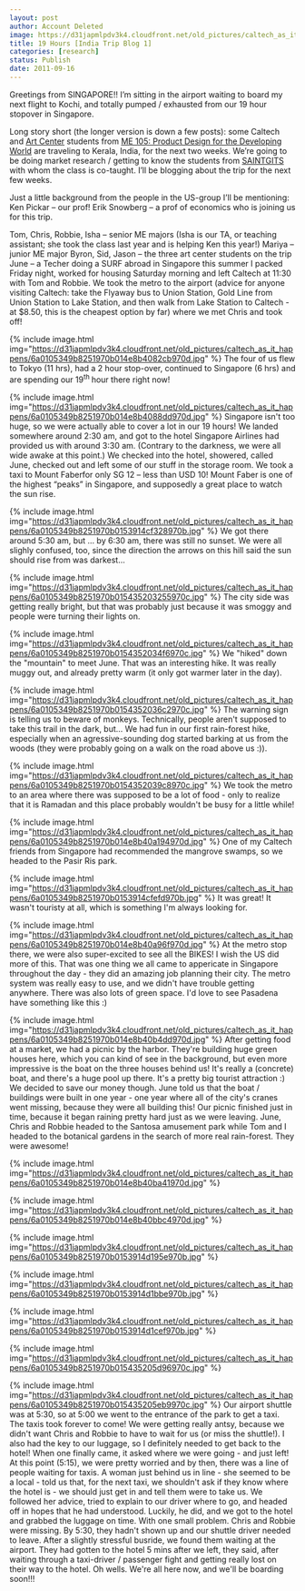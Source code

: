 ```yaml
---
layout: post
author: Account Deleted
image: https://d31japmlpdv3k4.cloudfront.net/old_pictures/caltech_as_it_happens/6a0105349b8251970b015435201408970c.png
title: 19 Hours [India Trip Blog 1]
categories: [research]
status: Publish
date: 2011-09-16
---
```


Greetings from SINGAPORE!! I’m sitting in the airport waiting to board my next flight to Kochi, and totally pumped / exhausted from our 19 hour stopover in Singapore.

Long story short (the longer version is down a few posts): some Caltech and <a href="https://www.artcenter.edu/accd/index.jsp" target="_self">Art Center</a> students from <a href="https://www.pickar.caltech.edu/me105/index.html" target="_self">ME 105: Product Design for the Developing World</a> are traveling to Kerala, India, for the next two weeks. We’re going to be doing market research / getting to know the students from <a href="https://www.saintgits.org/" target="_self">SAINTGITS</a> with whom the class is co-taught. I’ll be blogging about the trip for the next few weeks.

Just a little background from the people in the US-group I’ll be mentioning:
Ken Pickar – our prof!
Erik Snowberg – a prof of economics who is joining us for this trip.

Tom, Chris, Robbie, Isha – senior ME majors (Isha is our TA, or teaching assistant; she took the class last year and is helping Ken this year!)
Mariya – junior ME major
Byron, Sid, Jason – the three art center students on the trip
June – a Techer doing a SURF abroad in Singapore this summer
I packed Friday night, worked for housing Saturday morning and left Caltech at 11:30 with Tom and Robbie. We took the metro to the airport (advice for anyone visiting Caltech: take the Flyaway bus to Union Station, Gold Line from Union Station to Lake Station, and then walk from Lake Station to Caltech - at $8.50, this is the cheapest option by far) where we met Chris and took off!


{% include image.html img="https://d31japmlpdv3k4.cloudfront.net/old_pictures/caltech_as_it_happens/6a0105349b8251970b014e8b4082cb970d.jpg" %}
The four of us flew to Tokyo (11 hrs), had a 2 hour stop-over, continued to Singapore (6 hrs) and are spending our 19<sup>th </sup>hour there right now!


{% include image.html img="https://d31japmlpdv3k4.cloudfront.net/old_pictures/caltech_as_it_happens/6a0105349b8251970b014e8b4088dd970d.jpg" %}
Singapore isn't too huge, so we were actually able to cover a lot in our 19 hours! We landed somewhere around 2:30 am, and got to the hotel Singapore Airlines had provided us with around 3:30 am. (Contrary to the darkness, we were all wide awake at this point.) We checked into the hotel, showered, called June, checked out and left some of our stuff in the storage room. We took a taxi to Mount Faberfor only SG 12 – less than USD 10! Mount Faber is one of the highest “peaks” in Singapore, and supposedly a great place to watch the sun rise.


{% include image.html img="https://d31japmlpdv3k4.cloudfront.net/old_pictures/caltech_as_it_happens/6a0105349b8251970b0153914cf328970b.jpg" %}
We got there around 5:30 am, but … by 6:30 am, there was still no sunset. We were all slighly confused, too, since the direction the arrows on this hill said the sun should rise from was darkest...


{% include image.html img="https://d31japmlpdv3k4.cloudfront.net/old_pictures/caltech_as_it_happens/6a0105349b8251970b015435203255970c.jpg" %}
The city side was getting really bright, but that was probably just because it was smoggy and people were turning their lights on.


{% include image.html img="https://d31japmlpdv3k4.cloudfront.net/old_pictures/caltech_as_it_happens/6a0105349b8251970b0154352034f6970c.jpg" %}
We "hiked" down the "mountain" to meet June. That was an interesting hike. It was really muggy out, and already pretty warm (it only got warmer later in the day).


{% include image.html img="https://d31japmlpdv3k4.cloudfront.net/old_pictures/caltech_as_it_happens/6a0105349b8251970b0154352036c2970c.jpg" %}
The warning sign is telling us to beware of monkeys. Technically, people aren't supposed to take this trail in the dark, but... We had fun in our first rain-forest hike, especially when an agressive-sounding dog started barking at us from the woods (they were probably going on a walk on the road above us :)).


{% include image.html img="https://d31japmlpdv3k4.cloudfront.net/old_pictures/caltech_as_it_happens/6a0105349b8251970b0154352039c8970c.jpg" %}
We took the metro to an area where there was supposed to be a lot of food - only to realize that it is Ramadan and this place probably wouldn't be busy for a little while!


{% include image.html img="https://d31japmlpdv3k4.cloudfront.net/old_pictures/caltech_as_it_happens/6a0105349b8251970b014e8b40a194970d.jpg" %}
One of my Caltech friends from Singapore had recommended the mangrove swamps, so we headed to the Pasir Ris park.


{% include image.html img="https://d31japmlpdv3k4.cloudfront.net/old_pictures/caltech_as_it_happens/6a0105349b8251970b0153914cfefd970b.jpg" %}
It was great! It wasn't touristy at all, which is something I'm always looking for.


{% include image.html img="https://d31japmlpdv3k4.cloudfront.net/old_pictures/caltech_as_it_happens/6a0105349b8251970b014e8b40a96f970d.jpg" %}
At the metro stop there, we were also super-excited to see all the BIKES! I wish the US did more of this. That was one thing we all came to appericate in Singapore throughout the day - they did an amazing job planning their city. The metro system was really easy to use, and we didn't have trouble getting anywhere. There was also lots of green space. I'd love to see Pasadena have something like this :)


{% include image.html img="https://d31japmlpdv3k4.cloudfront.net/old_pictures/caltech_as_it_happens/6a0105349b8251970b014e8b40b4dd970d.jpg" %}
After getting food at a market, we had a picnic by the harbor. They're building huge green houses here, which you can kind of see in the background, but even more impressive is the boat on the three houses behind us! It's really a (concrete) boat, and there's a huge pool up there. It's a pretty big tourist attraction :) We decided to save our money though. June told us that the boat / buildings were built in one year - one year where all of the city's cranes went missing, because they were all building this!
Our picnic finished just in time, because it began raining pretty hard just as we were leaving. June, Chris and Robbie headed to the Santosa amusement park while Tom and I headed to the botanical gardens in the search of more real rain-forest. They were awesome!


{% include image.html img="https://d31japmlpdv3k4.cloudfront.net/old_pictures/caltech_as_it_happens/6a0105349b8251970b014e8b40ba41970d.jpg" %}

{% include image.html img="https://d31japmlpdv3k4.cloudfront.net/old_pictures/caltech_as_it_happens/6a0105349b8251970b014e8b40bbc4970d.jpg" %}

{% include image.html img="https://d31japmlpdv3k4.cloudfront.net/old_pictures/caltech_as_it_happens/6a0105349b8251970b0153914d195e970b.jpg" %}

{% include image.html img="https://d31japmlpdv3k4.cloudfront.net/old_pictures/caltech_as_it_happens/6a0105349b8251970b0153914d1bbe970b.jpg" %}

{% include image.html img="https://d31japmlpdv3k4.cloudfront.net/old_pictures/caltech_as_it_happens/6a0105349b8251970b0153914d1cef970b.jpg" %}

{% include image.html img="https://d31japmlpdv3k4.cloudfront.net/old_pictures/caltech_as_it_happens/6a0105349b8251970b015435205d96970c.jpg" %}

{% include image.html img="https://d31japmlpdv3k4.cloudfront.net/old_pictures/caltech_as_it_happens/6a0105349b8251970b015435205eb9970c.jpg" %}
Our airport shuttle was at 5:30, so at 5:00 we went to the entrance of the park to get a taxi. The taxis took forever to come! We were getting really antsy, because we didn't want Chris and Robbie to have to wait for us (or miss the shuttle!). I also had the key to our luggage, so I definitely needed to get back to the hotel! When one finally came, it asked where we were going - and just left! At this point (5:15), we were pretty worried and by then, there was a line of people waiting for taxis. A woman just behind us in line - she seemed to be a local - told us that, for the next taxi, we shouldn't ask if they know where the hotel is - we should just get in and tell them were to take us. We followed her advice, tried to explain to our driver where to go, and headed off in hopes that he had understood. Luckily, he did, and we got to the hotel and grabbed the luggage on time. With one small problem. Chris and Robbie were missing. By 5:30, they hadn't shown up and our shuttle driver needed to leave. After a slightly stressful busride, we found them waiting at the airport. They had gotten to the hotel 5 mins after we left, they said, after waiting through a taxi-driver / passenger fight and getting really lost on their way to the hotel. Oh wells. We're all here now, and we'll be boarding soon!!!

